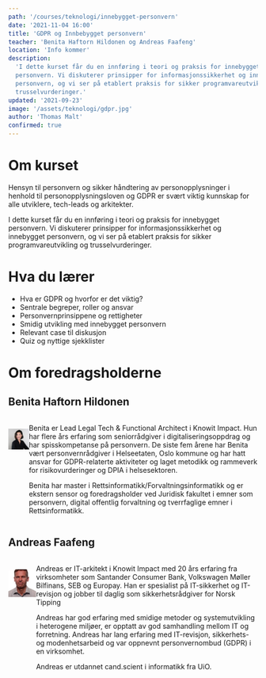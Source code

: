 ```yaml
---
path: '/courses/teknologi/innebygget-personvern'
date: '2021-11-04 16:00'
title: 'GDPR og Innbebygget personvern'
teacher: 'Benita Haftorn Hildonen og Andreas Faafeng'
location: 'Info kommer'
description:
  'I dette kurset får du en innføring i teori og praksis for innebygget
  personvern. Vi diskuterer prinsipper for informasjonssikkerhet og innebygget
  personvern, og vi ser på etablert praksis for sikker programvareutvikling og
  trusselvurderinger.'
updated: '2021-09-23'
image: '/assets/teknologi/gdpr.jpg'
author: 'Thomas Malt'
confirmed: true
---
```


# Om kurset

Hensyn til personvern og sikker håndtering av personopplysninger i henhold til
personopplysningsloven og GDPR er svært viktig kunnskap for alle utviklere,
tech-leads og arkitekter.​

I dette kurset får du en innføring i teori og praksis for innebygget
personvern. Vi diskuterer prinsipper for informasjonssikkerhet og innebygget
personvern, og vi ser på etablert praksis for sikker programvareutvikling og
trusselvurderinger. ​

# Hva du lærer

- Hva er GDPR og hvorfor er det viktig?​
- Sentrale begreper, roller og ansvar​
- Personvernprinsippene og rettigheter​
- Smidig utvikling med innebygget personvern​
- Relevant case til diskusjon​
- Quiz og nyttige sjekklister​

# Om foredragsholderne​

## Benita Haftorn Hildonen

<div style="display: flex; flex-direction: row;">
  <div>
    <img src="/assets/teknologi/gdpr_benita.jpg" style="width: 216px; margin: 24px 16px 16px 0" />
  </div>
  <div>

Benita er Lead Legal Tech & Functional Architect i Knowit Impact. Hun har
flere års erfaring som seniorrådgiver i digitaliseringsoppdrag og har
spisskompetanse på personvern. De siste fem årene har Benita vært
personvernrådgiver i Helseetaten, Oslo kommune og har hatt ansvar for
GDPR-relaterte aktiviteter og laget metodikk og rammeverk for
risikovurderinger og DPIA i helsesektoren.

Benita har master i Rettsinformatikk/Forvaltningsinformatikk og er ekstern
sensor og foredragsholder ved Juridisk fakultet i emner som personvern,
digital offentlig forvaltning og tverrfaglige emner i Rettsinformatikk.

  </div>
</div>

## Andreas Faafeng

<div style="display: flex; flex-direction: row;">
  <div>
    <img src="/assets/teknologi/gdpr_andreas.jpg" style="float: left; width: 216px; margin: 24px 16px 16px 0"/>
  </div>
  <div>

Andreas er IT-arkitekt i Knowit Impact med 20 års erfaring fra virksomheter
som Santander Consumer Bank, Volkswagen Møller Bilfinans, SEB og Europay. Han
er spesialist på IT-sikkerhet og IT-revisjon og jobber til daglig som
sikkerhetsrådgiver for Norsk Tipping

Andreas har god erfaring med smidige metoder og systemutvikling i heterogene
miljøer, er opptatt av god samhandling mellom IT og forretning. Andreas har
lang erfaring med IT-revisjon, sikkerhets- og modenhetsarbeid og var oppnevnt
personvernombud (GDPR) i en virksomhet.

Andreas er utdannet cand.scient i informatikk fra UiO.

  </div>
</div>
